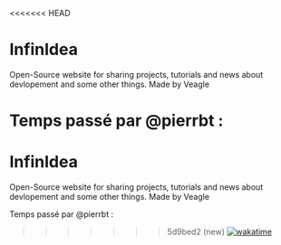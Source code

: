 <<<<<<< HEAD
# InfinIdea
 Open-Source website for sharing projects, tutorials and news about devlopement and some other things.
 Made by Veagle

Temps passé par @pierrbt :
=======
# InfinIdea
 Open-Source website for sharing projects, tutorials and news about devlopement and some other things.
 Made by Veagle

Temps passé par @pierrbt :
>>>>>>> 5d9bed2 (new)
[![wakatime](https://wakatime.com/badge/user/b60346e3-4112-4270-ab0b-1721c3e4e7bd/project/bbaa5704-f6f6-4e7c-a93d-f7475b939a70.svg)](https://wakatime.com/badge/user/b60346e3-4112-4270-ab0b-1721c3e4e7bd/project/bbaa5704-f6f6-4e7c-a93d-f7475b939a70)